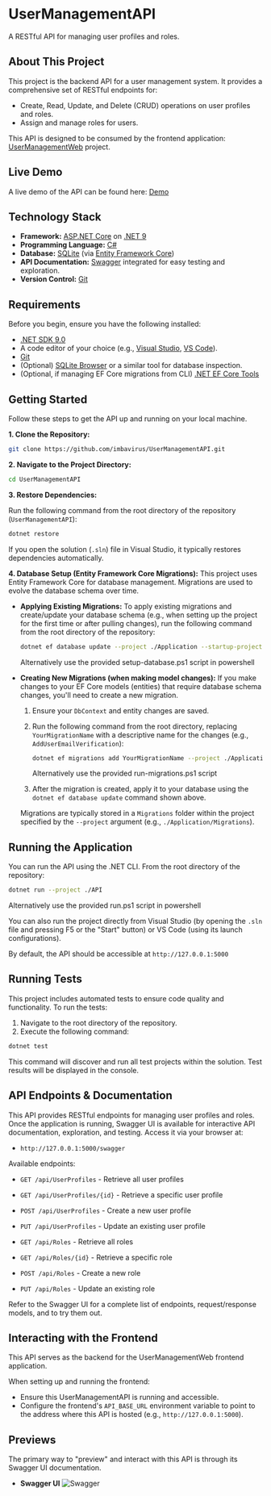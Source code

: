 # UserManagementAPI
A RESTful API for managing user profiles and roles.

## About This Project

This project is the backend API for a user management system. It provides a comprehensive set of RESTful endpoints for:
- Create, Read, Update, and Delete (CRUD) operations on user profiles and roles.
- Assign and manage roles for users.

This API is designed to be consumed by the frontend application: [UserManagementWeb](https://github.com/imbavirus/UserManagementWeb) project.

## Live Demo

A live demo of the API can be found here: [Demo](https://user-management-api.home.infernos.co.za/swagger)

## Technology Stack

- **Framework:** [ASP.NET Core](https://dotnet.microsoft.com/apps/aspnet) on [.NET 9](https://dotnet.microsoft.com/en-us/download/dotnet/9.0)
- **Programming Language:** [C#](https://docs.microsoft.com/en-us/dotnet/csharp/)
- **Database:** [SQLite](https://www.sqlite.org/index.html) (via [Entity Framework Core](https://docs.microsoft.com/en-us/ef/core/))
- **API Documentation:** [Swagger](https://swagger.io/) integrated for easy testing and exploration.
- **Version Control:** [Git](https://git-scm.com/)

## Requirements

Before you begin, ensure you have the following installed:
- [.NET SDK 9.0](https://dotnet.microsoft.com/download/dotnet/9.0)
- A code editor of your choice (e.g., [Visual Studio](https://visualstudio.microsoft.com/), [VS Code](https://code.visualstudio.com/)).
- [Git](https://git-scm.com/)
- (Optional) [SQLite Browser](https://sqlitebrowser.org/) or a similar tool for database inspection.
- (Optional, if managing EF Core migrations from CLI) [.NET EF Core Tools](https://docs.microsoft.com/en-us/ef/core/cli/dotnet)

## Getting Started

Follow these steps to get the API up and running on your local machine.

**1. Clone the Repository:**

   ```bash
   git clone https://github.com/imbavirus/UserManagementAPI.git
   ```

**2. Navigate to the Project Directory:**

   ```bash
   cd UserManagementAPI
   ```

**3. Restore Dependencies:**

   Run the following command from the root directory of the repository (`UserManagementAPI`):
   ```bash
   dotnet restore
   ```
   If you open the solution (`.sln`) file in Visual Studio, it typically restores dependencies automatically.

**4. Database Setup (Entity Framework Core Migrations):**
   This project uses Entity Framework Core for database management. Migrations are used to evolve the database schema over time.

   *   **Applying Existing Migrations:**
       To apply existing migrations and create/update your database schema (e.g., when setting up the project for the first time or after pulling changes), run the following command from the root directory of the repository:

       ```bash
       dotnet ef database update --project ./Application --startup-project ./API
       ```

        Alternatively use the provided setup-database.ps1 script in powershell

   *   **Creating New Migrations (when making model changes):**
       If you make changes to your EF Core models (entities) that require database schema changes, you'll need to create a new migration.
       1.  Ensure your `DbContext` and entity changes are saved.
       2.  Run the following command from the root directory, replacing `YourMigrationName` with a descriptive name for the changes (e.g., `AddUserEmailVerification`):

           ```bash
           dotnet ef migrations add YourMigrationName --project ./Application --startup-project ./API
           ```

           Alternatively use the provided run-migrations.ps1 script

       3.  After the migration is created, apply it to your database using the `dotnet ef database update` command shown above.

       Migrations are typically stored in a `Migrations` folder within the project specified by the `--project` argument (e.g., `./Application/Migrations`).


## Running the Application

You can run the API using the .NET CLI. From the root directory of the repository:

```bash
dotnet run --project ./API
```

Alternatively use the provided run.ps1 script in powershell

You can also run the project directly from Visual Studio (by opening the `.sln` file and pressing F5 or the "Start" button) or VS Code (using its launch configurations).

By default, the API should be accessible at `http://127.0.0.1:5000`

## Running Tests

This project includes automated tests to ensure code quality and functionality. To run the tests:

1.  Navigate to the root directory of the repository.
2.  Execute the following command:
   ```bash
   dotnet test
   ```
This command will discover and run all test projects within the solution. Test results will be displayed in the console.

## API Endpoints & Documentation

This API provides RESTful endpoints for managing user profiles and roles. Once the application is running, Swagger UI is available for interactive API documentation, exploration, and testing. Access it via your browser at:

- `http://127.0.0.1:5000/swagger`

Available endpoints:
- `GET /api/UserProfiles` - Retrieve all user profiles
- `GET /api/UserProfiles/{id}` - Retrieve a specific user profile
- `POST /api/UserProfiles` - Create a new user profile
- `PUT /api/UserProfiles` - Update an existing user profile

- `GET /api/Roles` - Retrieve all roles
- `GET /api/Roles/{id}` - Retrieve a specific role
- `POST /api/Roles` - Create a new role
- `PUT /api/Roles` - Update an existing role

Refer to the Swagger UI for a complete list of endpoints, request/response models, and to try them out.

## Interacting with the Frontend

This API serves as the backend for the UserManagementWeb frontend application.

When setting up and running the frontend:
- Ensure this UserManagementAPI is running and accessible.
- Configure the frontend's `API_BASE_URL` environment variable to point to the address where this API is hosted (e.g., `http://127.0.0.1:5000`).

## Previews

The primary way to "preview" and interact with this API is through its Swagger UI documentation.

*   **Swagger UI**
![Swagger](https://i.gyazo.com/797babcd5ba72bea00a23fafec8b280c.png)
